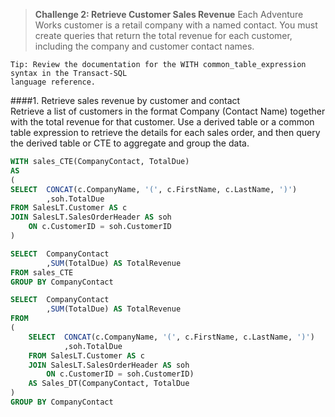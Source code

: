 > **Challenge 2: Retrieve Customer Sales Revenue**
Each Adventure Works customer is a retail company with a named contact. You must create queries that
return the total revenue for each customer, including the company and customer contact names.

```
Tip: Review the documentation for the WITH common_table_expression syntax in the Transact-SQL
language reference.
```
####1. Retrieve sales revenue by customer and contact   
Retrieve a list of customers in the format Company (Contact Name) together with the total revenue for
that customer. Use a derived table or a common table expression to retrieve the details for each sales
order, and then query the derived table or CTE to aggregate and group the data.
```sql
WITH sales_CTE(CompanyContact, TotalDue)
AS
(
SELECT	CONCAT(c.CompanyName, '(', c.FirstName, c.LastName, ')')
		,soh.TotalDue
FROM SalesLT.Customer AS c
JOIN SalesLT.SalesOrderHeader AS soh
	ON c.CustomerID = soh.CustomerID
)

SELECT  CompanyContact
        ,SUM(TotalDue) AS TotalRevenue
FROM sales_CTE
GROUP BY CompanyContact
```
```sql
SELECT	CompanyContact
		,SUM(TotalDue) AS TotalRevenue
FROM
(
	SELECT	CONCAT(c.CompanyName, '(', c.FirstName, c.LastName, ')')
			,soh.TotalDue
	FROM SalesLT.Customer AS c
	JOIN SalesLT.SalesOrderHeader AS soh
		ON c.CustomerID = soh.CustomerID)
	AS Sales_DT(CompanyContact, TotalDue
)
GROUP BY CompanyContact
```
